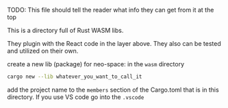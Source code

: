 
TODO: This file should tell the reader what info they can get from it at the top

This is a directory full of Rust WASM libs. 

They plugin with the React code in the layer above. 
They also can be tested and utilized on their own.



create a new lib (package) for neo-space:
in the `wasm` directory 
```bash
cargo new --lib whatever_you_want_to_call_it
```

add the project name to the `members` section of the Cargo.toml that is in this directory.
If you use VS code go into the `.vscode`